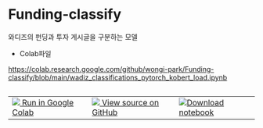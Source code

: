 # Funding-classify
와디즈의 펀딩과 투자 게시글을 구분하는 모델

* Colab파일

https://colab.research.google.com/github/wongi-park/Funding-classify/blob/main/wadiz_classifications_pytorch_kobert_load.ipynb

<table class="tfo-notebook-buttons" align="left">
<!--  <td>
    <a target="_blank" href="https://www.tensorflow.org/tutorials/text/word_embeddings">
    <img src="https://www.tensorflow.org/images/tf_logo_32px.png" />
    View on TensorFlow.org</a>
  </td> -->
  <td>
    <a target="_blank" href="https://colab.research.google.com/github/wongi-park/Funding-classify/blob/main/wadiz_classifications_pytorch_kobert_load.ipynb">
    <img src="https://www.tensorflow.org/images/colab_logo_32px.png" />
    Run in Google Colab</a>
  </td>
  <td>
    <a target="_blank" href="https://github.com/tensorflow/docs/blob/master/site/en/tutorials/text/word_embeddings.ipynb">
    <img src="https://www.tensorflow.org/images/GitHub-Mark-32px.png" />
    View source on GitHub</a>
  </td>
  <td>
    <a href="https://storage.googleapis.com/tensorflow_docs/docs/site/en/tutorials/text/word_embeddings.ipynb"><img src="https://www.tensorflow.org/images/download_logo_32px.png" />Download notebook</a>
  </td>
</table>
